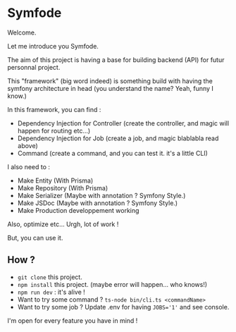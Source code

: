 # Symfode

Welcome.

Let me introduce you Symfode.

The aim of this project is having a base for building backend (API) for futur personnal project.

This "framework" (big word indeed) is something build with having the symfony architecture in head (you understand the name? Yeah, funny I know.)

In this framework, you can find :
- Dependency Injection for Controller (create the controller, and magic will happen for routing etc...)
- Dependency Injection for Job (create a job, and magic blablabla read above)
- Command (create a command, and you can test it. it's a little CLI)

I also need to :
- Make Entity (With Prisma)
- Make Repository (With Prisma)
- Make Serializer (Maybe with annotation ? Symfony Style.)
- Make JSDoc (Maybe with annotation ? Symfony Style.)
- Make Production developpement working

Also, optimize etc... Urgh, lot of work !

But, you can use it.

## How ?

- `git clone` this project.
- `npm install` this project. (maybe error will happen... who knows!)
- `npm run dev` : it's alive !
- Want to try some command ? `ts-node bin/cli.ts <commandName>`
- Want to try some job ? Update .env for having `JOBS='1'` and see console.

I'm open for every feature you have in mind !
